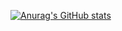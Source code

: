 [![Anurag's GitHub stats](https://github-readme-stats.vercel.app/api?username=lalithjets&theme=vue)](https://github.com/anuraghazra/github-readme-stats)

<!-- **lalithjets/lalithjets** is a ✨ _special_ ✨ repository because its `README.md` (this file) appears on your GitHub profile. -->


